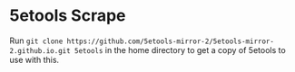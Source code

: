 # 5etools Scrape

Run `git clone https://github.com/5etools-mirror-2/5etools-mirror-2.github.io.git 5etools` in the home directory to get a copy of 5etools to use with this.
